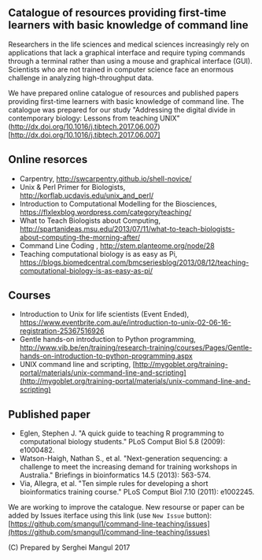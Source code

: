 ## Catalogue of resources providing first-time learners with basic knowledge of command line 

Researchers in the life sciences and medical sciences increasingly rely on applications that lack a graphical interface and require typing commands through a terminal rather than using a mouse and graphical interface (GUI). Scientists who are not trained in computer science face an enormous challenge in analyzing high-throughput data. 

We have prepared online catalogue of resources and published papers providing first-time learners with basic knowledge of command line.
The catalogue was prepared for our study "Addressing the digital divide in contemporary biology: Lessons from teaching UNIX"  (http://dx.doi.org/10.1016/j.tibtech.2017.06.007)[http://dx.doi.org/10.1016/j.tibtech.2017.06.007]


## Online resorces  

- Carpentry, http://swcarpentry.github.io/shell-novice/
- Unix & Perl Primer for Biologists, http://korflab.ucdavis.edu/unix_and_perl/
- Introduction to Computational Modelling for the Biosciences, https://flxlexblog.wordpress.com/category/teaching/
- What to Teach Biologists about Computing, http://spartanideas.msu.edu/2013/07/11/what-to-teach-biologists-about-computing-the-morning-after/
- Command Line Coding , http://stem.planteome.org/node/28
-  Teaching computational biology is as easy as Pi, https://blogs.biomedcentral.com/bmcseriesblog/2013/08/12/teaching-computational-biology-is-as-easy-as-pi/

## Courses 

- Introduction to Unix for life scientists (Event Ended), https://www.eventbrite.com.au/e/introduction-to-unix-02-06-16-registration-25367516926
- Gentle hands-on introduction to Python programming, http://www.vib.be/en/training/research-training/courses/Pages/Gentle-hands-on-introduction-to-python-programming.aspx
- UNIX command line and scripting, [http://mygoblet.org/training-portal/materials/unix-command-line-and-scripting](http://mygoblet.org/training-portal/materials/unix-command-line-and-scripting)


## Published paper

- Eglen, Stephen J. "A quick guide to teaching R programming to computational biology students." PLoS Comput Biol 5.8 (2009): e1000482.
- Watson-Haigh, Nathan S., et al. "Next-generation sequencing: a challenge to meet the increasing demand for training workshops in Australia." Briefings in bioinformatics 14.5 (2013): 563-574.
- Via, Allegra, et al. "Ten simple rules for developing a short bioinformatics training course." PLoS Comput Biol 7.10 (2011): e1002245.



We are working to improve the catalogue. New resourse  or paper can be added by Issues iterface using this link (use `New Issue` button): [https://github.com/smangul1/command-line-teaching/issues](https://github.com/smangul1/command-line-teaching/issues)

(C) Prepared by Serghei Mangul 2017 
